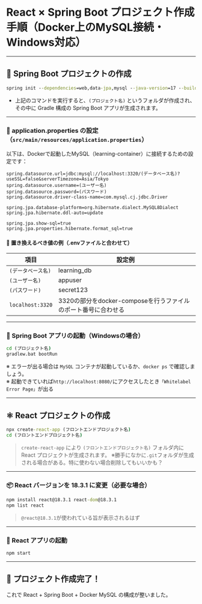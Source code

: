 # React × Spring Boot プロジェクト作成手順（Docker上のMySQL接続・Windows対応）

---

## 🌱 Spring Boot プロジェクトの作成

```cmd
spring init --dependencies=web,data-jpa,mysql --java-version=17 --build=gradle --type=gradle-project (プロジェクト名)
```

- 上記のコマンドを実行すると、`(プロジェクト名)` というフォルダが作成され、その中に Gradle 構成の Spring Boot アプリが生成されます。

---

### 🔧 application.properties の設定（`src/main/resources/application.properties`）

以下は、Dockerで起動したMySQL（learning-container）に接続するための設定です：

```properties
spring.datasource.url=jdbc:mysql://localhost:3320/(データベース名)?useSSL=false&serverTimezone=Asia/Tokyo
spring.datasource.username=(ユーザー名)
spring.datasource.password=(パスワード)
spring.datasource.driver-class-name=com.mysql.cj.jdbc.Driver

spring.jpa.database-platform=org.hibernate.dialect.MySQL8Dialect
spring.jpa.hibernate.ddl-auto=update

spring.jpa.show-sql=true
spring.jpa.properties.hibernate.format_sql=true
```

#### 🔄 置き換えるべき値の例（.envファイルと合わせて）

| 項目 | 設定例 |
|------|--------|
| `(データベース名)` | learning_db |
| `(ユーザー名)` | appuser |
| `(パスワード)` | secret123 |
| `localhost:3320` | 3320の部分をdocker-composeを行うファイルのポート番号に合わせる |

---

### 🚀 Spring Boot アプリの起動（Windowsの場合）

```cmd
cd (プロジェクト名)
gradlew.bat bootRun
```

※ エラーが出る場合は `MySQL` コンテナが起動しているか、`docker ps` で確認しましょう。  
※ 起動できていれば`http://localhost:8080/`にアクセスしたとき`「Whitelabel Error Page」`が出る

---

## ⚛️ React プロジェクトの作成

```cmd
npx create-react-app (フロントエンドプロジェクト名)
cd (フロントエンドプロジェクト名)
```

> `create-react-app` により `(フロントエンドプロジェクト名)` フォルダ内に React プロジェクトが生成されます。
> ※勝手になかに`.git`フォルダが生成される場合がある。特に使わない場合削除してもいいかも？

---

### 📦 React バージョンを 18.3.1 に変更（必要な場合）

```cmd
npm install react@18.3.1 react-dom@18.3.1
npm list react
```

> `@react@18.3.1`が使われている旨が表示されるはず

---

### 🚀 React アプリの起動

```cmd
npm start
```

---

## 🎉 プロジェクト作成完了！

これで React + Spring Boot + Docker MySQL の構成が整いました。  